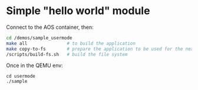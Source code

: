 # Simple "hello world" module

Connect to the AOS container, then:

```bash
cd /demos/sample_usermode
make all               # to build the application
make copy-to-fs        # prepare the application to be used for the next `build-fs.sh`
/scripts/build-fs.sh   # build the file system
```

Once in the QEMU env:

```
cd usermode
./sample
```
